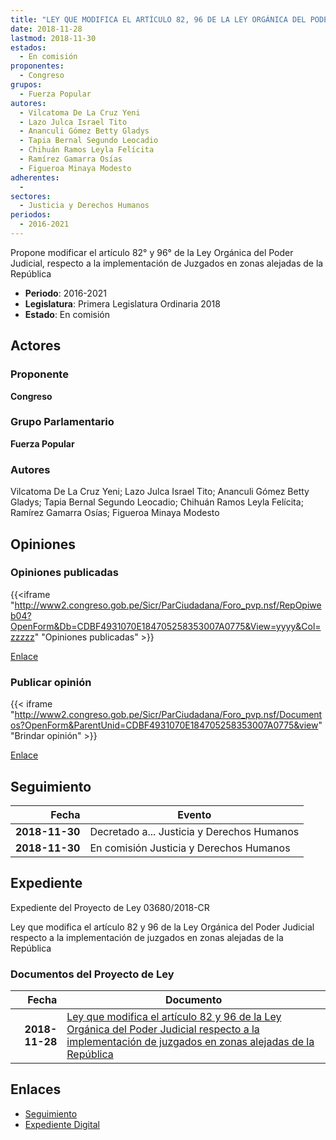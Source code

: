 ```yaml
---
title: "LEY QUE MODIFICA EL ARTÍCULO 82, 96 DE LA LEY ORGÁNICA DEL PODER JUDICIAL, RESPECTO A LA IMPLEMENTACIÓN DE JUZGADOS EN ZONAS ALEJADAS DE LA REPÚBLICA"
date: 2018-11-28
lastmod: 2018-11-30
estados: 
  - En comisión
proponentes: 
  - Congreso
grupos: 
  - Fuerza Popular
autores: 
  - Vilcatoma De La Cruz Yeni
  - Lazo Julca Israel Tito
  - Ananculi Gómez Betty Gladys
  - Tapia Bernal Segundo Leocadio
  - Chihuán Ramos Leyla Felícita
  - Ramírez Gamarra Osías
  - Figueroa Minaya Modesto
adherentes: 
  - 
sectores: 
  - Justicia y Derechos Humanos
periodos: 
  - 2016-2021
---
```


Propone modificar el artículo 82° y 96° de la Ley Orgánica del Poder Judicial, respecto a la implementación de Juzgados en zonas alejadas de la República

- **Periodo**: 2016-2021
- **Legislatura**: Primera Legislatura Ordinaria 2018
- **Estado**: En comisión

## Actores

### Proponente

**Congreso**

### Grupo Parlamentario

**Fuerza Popular**

### Autores

Vilcatoma De La Cruz Yeni; Lazo Julca Israel Tito; Ananculi Gómez Betty Gladys; Tapia Bernal Segundo Leocadio; Chihuán Ramos Leyla Felícita; Ramírez Gamarra Osías; Figueroa Minaya Modesto


## Opiniones

### Opiniones publicadas

{{<iframe "http://www2.congreso.gob.pe/Sicr/ParCiudadana/Foro_pvp.nsf/RepOpiweb04?OpenForm&Db=CDBF4931070E184705258353007A0775&View=yyyy&Col=zzzzz" "Opiniones publicadas" >}}

[Enlace](http://www2.congreso.gob.pe/Sicr/ParCiudadana/Foro_pvp.nsf/RepOpiweb04?OpenForm&Db=CDBF4931070E184705258353007A0775&View=yyyy&Col=zzzzz)
### Publicar opinión

{{< iframe "http://www2.congreso.gob.pe/Sicr/ParCiudadana/Foro_pvp.nsf/Documentos?OpenForm&ParentUnid=CDBF4931070E184705258353007A0775&view" "Brindar opinión" >}}

[Enlace](http://www2.congreso.gob.pe/Sicr/ParCiudadana/Foro_pvp.nsf/Documentos?OpenForm&ParentUnid=CDBF4931070E184705258353007A0775&view)

## Seguimiento

| Fecha | Evento |
|------:|--------|
| **2018-11-30** | Decretado a... Justicia y Derechos Humanos|
| **2018-11-30** | En comisión Justicia y Derechos Humanos|


## Expediente

Expediente del Proyecto de Ley 03680/2018-CR

Ley que modifica el artículo 82 y 96 de la Ley Orgánica del Poder Judicial respecto a la implementación de juzgados en zonas alejadas de la República


### Documentos del Proyecto de Ley

| Fecha | Documento |
|------:|--------|
| **2018-11-28** | [Ley que modifica el artículo 82 y 96 de la Ley Orgánica del Poder Judicial respecto a la implementación de juzgados en zonas alejadas de la República](http://www.leyes.congreso.gob.pe/Documentos/2016_2021/Proyectos_de_Ley_y_de_Resoluciones_Legislativas/PL0368020181128.pdf) |

## Enlaces 

- [Seguimiento](http://www2.congreso.gob.pe/Sicr/TraDocEstProc/CLProLey2016.nsf/f7fff46988ca05b1052578e100829cc7/12a0268afb61b7c505258353007e324e?OpenDocument)
- [Expediente Digital](http://www2.congreso.gob.pe/Sicr/TraDocEstProc/CLProLey2016.nsf/f7fff46988ca05b1052578e100829cc7/12a0268afb61b7c505258353007e324e?OpenDocument&Click=05257FB7005EB655.eb71d0cf91d8294e05256cdf006b5706/$Body/0.1C6C)
